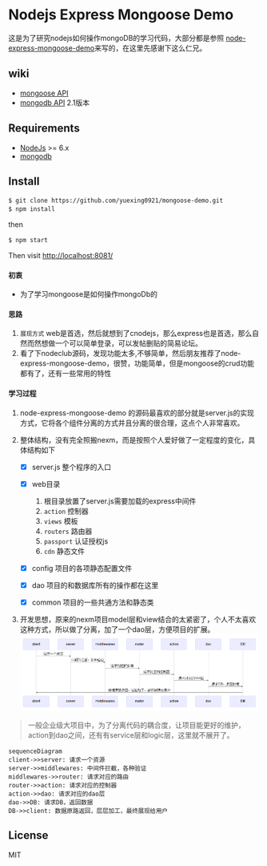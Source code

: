 
# Nodejs Express Mongoose Demo

这是为了研究nodejs如何操作mongoDB的学习代码，大部分都是参照 [node-express-mongoose-demo](https://github.com/madhums/node-express-mongoose-demo)来写的，在这里先感谢下这么仁兄。

## wiki
* [mongoose API](http://mongoosejs.com/docs/)
* [mongodb API](http://mongodb.github.io/node-mongodb-native/2.1/) 2.1版本


## Requirements

* [NodeJs](http://nodejs.org) >= 6.x 
* [mongodb](http://mongodb.org)

## Install

```sh
$ git clone https://github.com/yuexing0921/mongoose-demo.git
$ npm install
```

then

```sh
$ npm start
```

Then visit [http://localhost:8081/](http://localhost:8081/)

#### 初衷
* 为了学习mongoose是如何操作mongoDb的

#### 思路
1. `展现方式`  web是首选，然后就想到了cnodejs，那么express也是首选，那么自然而然想做一个可以简单登录，可以发帖删贴的简易论坛。
2. 看了下nodeclub源码，发现功能太多,不够简单，然后朋友推荐了node-express-mongoose-demo，很赞，功能简单，但是mongoose的crud功能都有了，还有一些常用的特性


#### 学习过程
1. node-express-mongoose-demo 的源码最喜欢的部分就是server.js的实现方式，它将各个组件分离的方式并且分离的很合理，这点个人非常喜欢。

2. 整体结构，没有完全照搬nexm，而是按照个人爱好做了一定程度的变化，具体结构如下

    - [x]  server.js 整个程序的入口

    - [x]  web目录 
        1. 根目录放置了server.js需要加载的express中间件
        2. `action` 控制器 
        3. `views`  模板
        4. `routers` 路由器
        5. `passport` 认证授权js
        6. `cdn` 静态文件

    - [x] config 项目的各项静态配置文件
    
    - [x] dao 项目的和数据库所有的操作都在这里
    
    - [x] common 项目的一些共通方法和静态类
    
    
3. 开发思想，原来的nexm项目model层和view结合的太紧密了，个人不太喜欢这种方式，所以做了分离，加了一个dao层，方便项目的扩展。
![流程图](https://github.com/yuexing0921/mongoose-demo/blob/master/img/flow-chart.png)
>一般企业级大项目中，为了分离代码的耦合度，让项目能更好的维护，action到dao之间，还有有service层和logic层，这里就不展开了。

```
sequenceDiagram
client->>server: 请求一个资源 
server->>middlewares: 中间件拦截，各种验证
middlewares->>router: 请求对应的路由
router->>action: 请求对应的控制器
action->>dao: 请求对应的dao层
dao->>DB: 请求DB，返回数据
DB->>client: 数据原路返回，层层加工，最终展现给用户
```

## License

MIT
